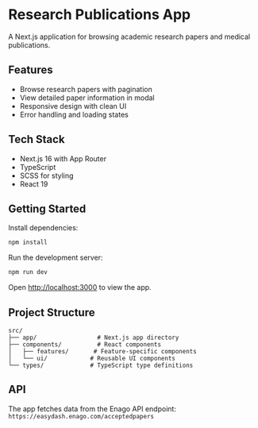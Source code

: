 # Research Publications App

A Next.js application for browsing academic research papers and medical publications.

## Features

- Browse research papers with pagination
- View detailed paper information in modal
- Responsive design with clean UI
- Error handling and loading states

## Tech Stack

- Next.js 16 with App Router
- TypeScript
- SCSS for styling
- React 19

## Getting Started

Install dependencies:
```bash
npm install
```

Run the development server:
```bash
npm run dev
```

Open [http://localhost:3000](http://localhost:3000) to view the app.

## Project Structure

```
src/
├── app/                 # Next.js app directory
├── components/          # React components
│   ├── features/       # Feature-specific components
│   └── ui/            # Reusable UI components
└── types/             # TypeScript type definitions
```

## API

The app fetches data from the Enago API endpoint:
`https://easydash.enago.com/acceptedpapers`

